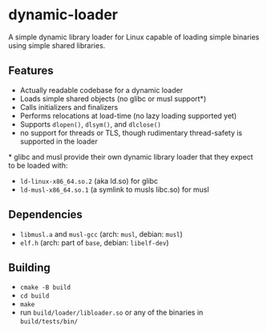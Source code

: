 # dynamic-loader

A simple dynamic library loader for Linux capable of loading simple binaries using simple shared libraries.

## Features

- Actually readable codebase for a dynamic loader
- Loads simple shared objects (no glibc or musl support\*)
- Calls initializers and finalizers
- Performs relocations at load-time (no lazy loading supported yet)
- Supports `dlopen()`, `dlsym()`, and `dlclose()`
- no support for threads or TLS, though rudimentary thread-safety is supported
  in the loader

\* glibc and musl provide their own dynamic library loader that they expect to
be loaded with:
- `ld-linux-x86_64.so.2` (aka ld.so) for glibc
- `ld-musl-x86_64.so.1` (a symlink to musls libc.so) for musl

## Dependencies

- `libmusl.a` and `musl-gcc` (arch: `musl`, debian: `musl`)
- `elf.h` (arch: part of `base`, debian: `libelf-dev`)

## Building

- `cmake -B build`
- `cd build`
- `make`
- run `build/loader/libloader.so` or any of the binaries in `build/tests/bin/`
